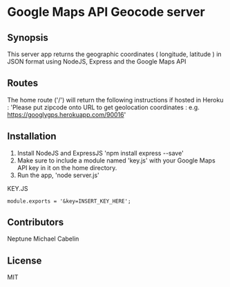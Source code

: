 # Google Maps API Geocode server

## Synopsis

This server app returns the geographic coordinates ( longitude, latitude ) in JSON format
using NodeJS, Express and the Google Maps API

## Routes
The home route ('/') will return the following instructions if hosted in Heroku :
'Please put zipcode onto URL to get geolocation coordinates : e.g. https://googlygps.herokuapp.com/90016'

## Installation
1. Install NodeJS and ExpressJS 'npm install express --save'
2. Make sure to include a module named 'key.js' with your Google Maps API key in it on the home directory.
3. Run the app, 'node server.js'

KEY.JS

```
module.exports = '&key=INSERT_KEY_HERE';
```

## Contributors

Neptune Michael Cabelin

## License

MIT
